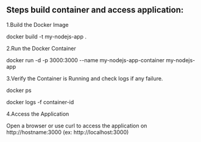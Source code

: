 ## Steps build container and access application:
1.Build the Docker Image

docker build -t my-nodejs-app .

2.Run the Docker Container

docker run -d -p 3000:3000 --name my-nodejs-app-container my-nodejs-app

3.Verify the Container is Running and check logs if any failure.

docker ps

docker logs -f container-id

4.Access the Application

Open a browser or use curl to access the application on http://hostname:3000 (ex: http://localhost:3000)
